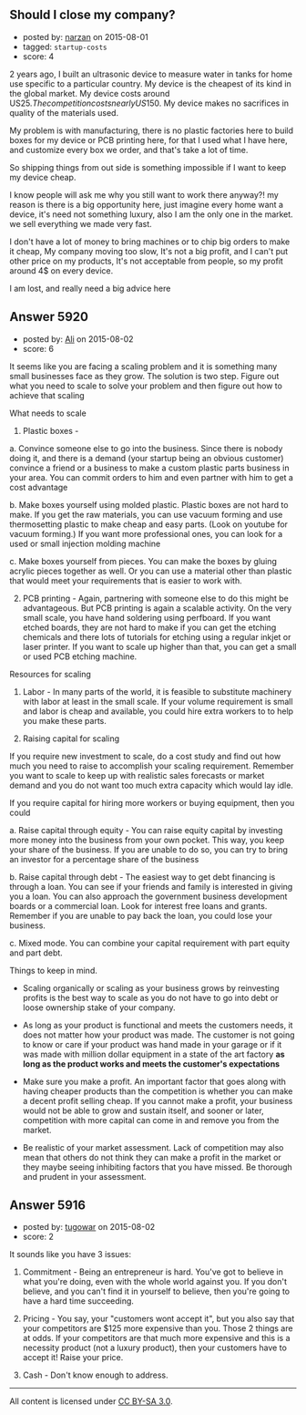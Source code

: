 ## Should I close my company?

- posted by: [narzan](https://stackexchange.com/users/4938632/narzan) on 2015-08-01
- tagged: `startup-costs`
- score: 4

2 years ago, I built an ultrasonic device to measure water in tanks for home use specific to a particular country. My device is the cheapest of its kind in the global market. My device costs around US$25. The competition costs nearly US$150. My device makes no sacrifices in quality of the materials used.

My problem is with manufacturing, there is no plastic factories here to build boxes for my device or PCB printing here, for that I used what I have here, and customize every box we order, and that's take a lot of time.

So shipping things from out side is something impossible if I want to keep my device cheap.

I know people will ask me why you still want to work there anyway?!
my reason is there is a big opportunity here, just imagine every home want a device, it's need not something luxury, also I am the only one in the market.
we sell everything we made very fast. 

I don't have a lot of money to bring machines or to chip big orders to make it cheap, My company moving too slow, It's not a big profit, and I can't put other price on my products, It's not acceptable from people, so my profit around 4$ on every device.

I am lost, and really need a big advice here


## Answer 5920

- posted by: [Ali](https://stackexchange.com/users/2815644/ali) on 2015-08-02
- score: 6

It seems like you are facing a scaling problem and it is something many small businesses face as they grow. The solution is two step. Figure out what you need to scale to solve your problem and then figure out how to achieve that scaling

What needs to scale

1. Plastic boxes - 

a. Convince someone else to go into the business. Since there is nobody doing it, and there is a demand (your startup being an obvious customer) convince a friend or a business to make a custom plastic parts business in your area. You can commit orders to him and even partner with him to get a cost advantage

b. Make boxes yourself using molded plastic. Plastic boxes are not hard to make. If you get the raw materials, you can use vacuum forming and use thermosetting plastic to make cheap and easy parts. (Look on youtube for vacuum forming.) If you want more professional ones, you can look for a used or small injection molding machine

c. Make boxes yourself from pieces. You can make the boxes by gluing acrylic pieces together as well. Or you can use a material other than plastic that would meet your requirements that is easier to work with.

2. PCB printing - Again, partnering with someone else to do this might be advantageous. But PCB printing is again a scalable activity. On the very small scale, you have hand soldering using perfboard. If you want etched boards, they are not hard to make if you can get the etching chemicals and there lots of tutorials for etching using a regular inkjet or laser printer. If you want to scale up higher than that, you can get a small or used PCB etching machine.

Resources for scaling

1. Labor - In many parts of the world, it is feasible to substitute machinery with labor at least in the small scale. If your volume requirement is small and labor is cheap and available, you could hire extra workers to to help you make these parts. 

2. Raising capital for scaling

If you require new investment to scale, do a cost study and find out how much you need to raise to accomplish your scaling requirement. Remember you want to scale to keep up with realistic sales forecasts or market demand and you do not want too much extra capacity which would lay idle. 

If you require capital for hiring more workers or buying equipment, then you could 

a. Raise capital through equity - You can raise equity capital by investing more money into the business from your own pocket. This way, you keep your share of the business. If you are unable to do so, you can try to bring an investor for a percentage share of the business

b. Raise capital through debt - The easiest way to get debt financing is through a loan. You can see if your friends and family is interested in giving you a loan. You can also approach the government business development boards or a commercial loan. Look for interest free loans and grants. Remember if you are unable to pay back the loan, you could lose your business.

c. Mixed mode. You can combine your capital requirement with part equity and part debt. 


Things to keep in mind. 

- Scaling organically or scaling as your business grows by reinvesting profits is the best way to scale as you do not have to go into debt or loose ownership stake of your company. 

- As long as your product is functional and meets the customers needs, it does not matter how your product was made. The customer is not going to know or care if your product was hand made in your garage or if it was made with million dollar equipment in a state of the art factory **as long as the product works and meets the customer's expectations**

- Make sure you make a profit. An important factor that goes along with having cheaper products than the competition is whether you can make a decent profit selling cheap. If you cannot make a profit, your business would not be able to grow and sustain itself, and sooner or later, competition with more capital can come in and remove you from the market.

- Be realistic of your market assessment. Lack of competition may also mean that others do not think they can make a profit in the market or they maybe seeing inhibiting factors that you have missed. Be thorough and prudent in your assessment.








## Answer 5916

- posted by: [tugowar](https://stackexchange.com/users/1068713/tugowar) on 2015-08-02
- score: 2

It sounds like you have 3 issues:

1. Commitment - Being an entrepreneur is hard.  You've got to believe in what you're doing, even with the whole world against you.  If you don't believe, and you can't find it in yourself to believe, then you're going to have a hard time succeeding.

2. Pricing - You say, your "customers wont accept it", but you also say that your competitors are $125 more expensive than you.  Those 2 things are at odds.  If your competitors are that much more expensive and this is a necessity product (not a luxury product), then your customers have to accept it!  Raise your price.

3. Cash - Don't know enough to address.



---

All content is licensed under [CC BY-SA 3.0](https://creativecommons.org/licenses/by-sa/3.0/).
